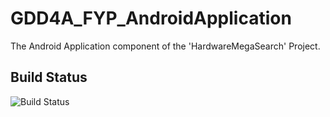# GDD4A_FYP_AndroidApplication
The Android Application component of the 'HardwareMegaSearch' Project.

## Build Status
![Build Status](https://github.com/LitThurles-K00221230/GDD4A_FYP_AndroidApplication/workflows/Android%20CI/badge.svg?branch=master)
